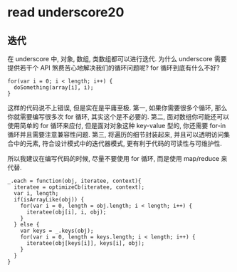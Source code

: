 # read underscore20

## 迭代
在 underscore 中, 对象, 数组, 类数组都可以进行迭代. 为什么 underscore 需要提供若干个 API 煞费苦心地解决我们的循环问题呢? for 循环到底有什么不好?
```
for(var i = 0; i < length; i++) {
  doSomething(array[i], i);
}
```
这样的代码说不上错误, 但是实在是平庸至极. 
第一, 如果你需要很多个循环, 那么你就需要编写很多次 for 循环, 其实这个是不必要的. 
第二, 面对数组你可能还可以使用简单的 for 循环来应付, 但是面对对象这种 key-value 型的, 你还需要 for-in 循环并且需要注意兼容性问题.
第三, 将遍历的细节封装起来, 并且可以透明访问集合中的元素, 符合设计模式中的迭代器模式, 更有利于代码的可读性与可维护性.

所以我建议在编写代码的时候, 尽量不要使用 for 循环, 而是使用 map/reduce 来代替.
```
_.each = function(obj, iteratee, context){
  iteratee = optimizeCb(iteratee, context);
  var i, length;
  if(isArrayLike(obj)) {
    for(var i = 0, length = obj.length; i < length; i++) {
      iteratee(obj[i], i, obj);
    }
  } else {
    var keys = _.keys(obj);
    for(var i = 0, length = keys.length; i < length; i++) {
      iteratee(obj[keys[i]], keys[i], obj);
    }
  }
}
```